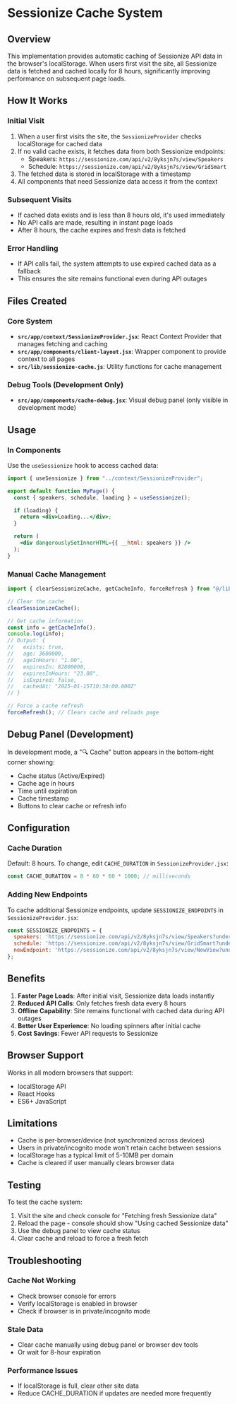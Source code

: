 # Sessionize Cache System

## Overview

This implementation provides automatic caching of Sessionize API data in the browser's localStorage. When users first visit the site, all Sessionize data is fetched and cached locally for 8 hours, significantly improving performance on subsequent page loads.

## How It Works

### Initial Visit
1. When a user first visits the site, the `SessionizeProvider` checks localStorage for cached data
2. If no valid cache exists, it fetches data from both Sessionize endpoints:
   - Speakers: `https://sessionize.com/api/v2/8yksjn7s/view/Speakers`
   - Schedule: `https://sessionize.com/api/v2/8yksjn7s/view/GridSmart`
3. The fetched data is stored in localStorage with a timestamp
4. All components that need Sessionize data access it from the context

### Subsequent Visits
- If cached data exists and is less than 8 hours old, it's used immediately
- No API calls are made, resulting in instant page loads
- After 8 hours, the cache expires and fresh data is fetched

### Error Handling
- If API calls fail, the system attempts to use expired cached data as a fallback
- This ensures the site remains functional even during API outages

## Files Created

### Core System
- **`src/app/context/SessionizeProvider.jsx`**: React Context Provider that manages fetching and caching
- **`src/app/components/client-layout.jsx`**: Wrapper component to provide context to all pages
- **`src/lib/sessionize-cache.js`**: Utility functions for cache management

### Debug Tools (Development Only)
- **`src/app/components/cache-debug.jsx`**: Visual debug panel (only visible in development mode)

## Usage

### In Components
Use the `useSessionize` hook to access cached data:

```jsx
import { useSessionize } from "../context/SessionizeProvider";

export default function MyPage() {
  const { speakers, schedule, loading } = useSessionize();

  if (loading) {
    return <div>Loading...</div>;
  }

  return (
    <div dangerouslySetInnerHTML={{ __html: speakers }} />
  );
}
```

### Manual Cache Management

```javascript
import { clearSessionizeCache, getCacheInfo, forceRefresh } from "@/lib/sessionize-cache";

// Clear the cache
clearSessionizeCache();

// Get cache information
const info = getCacheInfo();
console.log(info);
// Output: {
//   exists: true,
//   age: 3600000,
//   ageInHours: "1.00",
//   expiresIn: 82800000,
//   expiresInHours: "23.00",
//   isExpired: false,
//   cachedAt: "2025-01-15T10:30:00.000Z"
// }

// Force a cache refresh
forceRefresh(); // Clears cache and reloads page
```

## Debug Panel (Development)

In development mode, a "🔍 Cache" button appears in the bottom-right corner showing:
- Cache status (Active/Expired)
- Cache age in hours
- Time until expiration
- Cache timestamp
- Buttons to clear cache or refresh info

## Configuration

### Cache Duration
Default: 8 hours. To change, edit `CACHE_DURATION` in `SessionizeProvider.jsx`:

```javascript
const CACHE_DURATION = 8 * 60 * 60 * 1000; // milliseconds
```

### Adding New Endpoints
To cache additional Sessionize endpoints, update `SESSIONIZE_ENDPOINTS` in `SessionizeProvider.jsx`:

```javascript
const SESSIONIZE_ENDPOINTS = {
  speakers: 'https://sessionize.com/api/v2/8yksjn7s/view/Speakers?under=True',
  schedule: 'https://sessionize.com/api/v2/8yksjn7s/view/GridSmart?under=True',
  newEndpoint: 'https://sessionize.com/api/v2/8yksjn7s/view/NewView?under=True',
};
```

## Benefits

1. **Faster Page Loads**: After initial visit, Sessionize data loads instantly
2. **Reduced API Calls**: Only fetches fresh data every 8 hours
3. **Offline Capability**: Site remains functional with cached data during API outages
4. **Better User Experience**: No loading spinners after initial cache
5. **Cost Savings**: Fewer API requests to Sessionize

## Browser Support

Works in all modern browsers that support:
- localStorage API
- React Hooks
- ES6+ JavaScript

## Limitations

- Cache is per-browser/device (not synchronized across devices)
- Users in private/incognito mode won't retain cache between sessions
- localStorage has a typical limit of 5-10MB per domain
- Cache is cleared if user manually clears browser data

## Testing

To test the cache system:

1. Visit the site and check console for "Fetching fresh Sessionize data"
2. Reload the page - console should show "Using cached Sessionize data"
3. Use the debug panel to view cache status
4. Clear cache and reload to force a fresh fetch

## Troubleshooting

### Cache Not Working
- Check browser console for errors
- Verify localStorage is enabled in browser
- Check if browser is in private/incognito mode

### Stale Data
- Clear cache manually using debug panel or browser dev tools
- Or wait for 8-hour expiration

### Performance Issues
- If localStorage is full, clear other site data
- Reduce CACHE_DURATION if updates are needed more frequently

